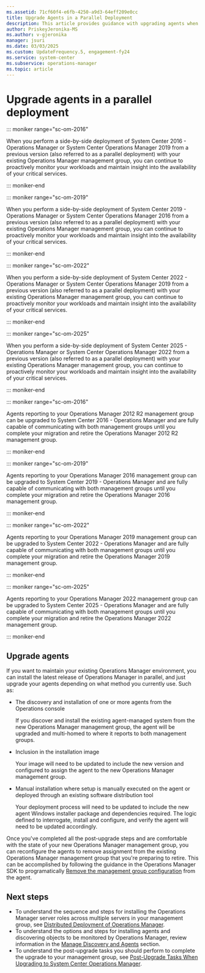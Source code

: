 ```yaml
---
ms.assetid: 71cf60f4-e6fb-4250-a9d3-64eff209e0cc
title: Upgrade Agents in a Parallel Deployment
description: This article provides guidance with upgrading agents when planning a side-by-side migration to Operations Manager.
author: PriskeyJeronika-MS
ms.author: v-gjeronika
manager: jsuri
ms.date: 03/03/2025
ms.custom: UpdateFrequency.5, engagement-fy24
ms.service: system-center
ms.subservice: operations-manager
ms.topic: article
---
```


# Upgrade agents in a parallel deployment

::: moniker range="sc-om-2016"

When you perform a side-by-side deployment of System Center 2016 - Operations Manager or System Center Operations Manager 2019 from a previous version (also referred to as a parallel deployment) with your existing Operations Manager management group, you can continue to proactively monitor your workloads and maintain insight into the availability of your critical services.

::: moniker-end

::: moniker range="sc-om-2019"

When you perform a side-by-side deployment of System Center 2019 - Operations Manager or System Center Operations Manager 2016 from a previous version (also referred to as a parallel deployment) with your existing Operations Manager management group, you can continue to proactively monitor your workloads and maintain insight into the availability of your critical services.

::: moniker-end

::: moniker range="sc-om-2022"

When you perform a side-by-side deployment of System Center 2022 - Operations Manager or System Center Operations Manager 2019 from a previous version (also referred to as a parallel deployment) with your existing Operations Manager management group, you can continue to proactively monitor your workloads and maintain insight into the availability of your critical services.

::: moniker-end

::: moniker range="sc-om-2025"

When you perform a side-by-side deployment of System Center 2025 - Operations Manager or System Center Operations Manager 2022 from a previous version (also referred to as a parallel deployment) with your existing Operations Manager management group, you can continue to proactively monitor your workloads and maintain insight into the availability of your critical services.

::: moniker-end

::: moniker range="sc-om-2016"

Agents reporting to your Operations Manager 2012 R2 management group can be upgraded to System Center 2016 - Operations Manager and are fully capable of communicating with both management groups until you complete your migration and retire the Operations Manager 2012 R2 management group. 

::: moniker-end

::: moniker range="sc-om-2019"

Agents reporting to your Operations Manager 2016 management group can be upgraded to System Center 2019 - Operations Manager and are fully capable of communicating with both management groups until you complete your migration and retire the Operations Manager 2016 management group.

::: moniker-end

::: moniker range="sc-om-2022"

Agents reporting to your Operations Manager 2019 management group can be upgraded to System Center 2022 - Operations Manager and are fully capable of communicating with both management groups until you complete your migration and retire the Operations Manager 2019 management group.

::: moniker-end

::: moniker range="sc-om-2025"

Agents reporting to your Operations Manager 2022 management group can be upgraded to System Center 2025 - Operations Manager and are fully capable of communicating with both management groups until you complete your migration and retire the Operations Manager 2022 management group.

::: moniker-end

## Upgrade agents

If you want to maintain your existing Operations Manager environment, you can install the latest release of Operations Manager in parallel, and just upgrade your agents depending on what method you currently use. Such as:

- The discovery and installation of one or more agents from the Operations console

    If you discover and install the existing agent-managed system from the new Operations Manager management group, the agent will be upgraded and multi-homed to where it reports to both management groups.  

- Inclusion in the installation image

    Your image will need to be updated to include the new version and configured to assign the agent to the new Operations Manager management group.

- Manual installation where setup is manually executed on the agent or deployed through an existing software distribution tool

    Your deployment process will need to be updated to include the new agent Windows installer package and dependencies required. The logic defined to interrogate, install and configure, and verify the agent will need to be updated accordingly.

Once you've completed all the post-upgrade steps and are comfortable with the state of your new Operations Manager management group, you can reconfigure the agents to remove assignment from the existing Operations Manager management group that you're preparing to retire. This can be accomplished by following the guidance in the Operations Manager SDK to programatically [Remove the management group configuration](/previous-versions/system-center/developer/hh329017(v=msdn.10)) from the agent.  

## Next steps

- To understand the sequence and steps for installing the Operations Manager server roles across multiple servers in your management group, see [Distributed Deployment of Operations Manager](deploy-distributed-deployment.md).  
- To understand the options and steps for installing agents and discovering objects to be monitored by Operations Manager, review information in the [Manage Discovery and Agents](welcome.md) section.
- To understand the post-upgrade tasks you should perform to complete the upgrade to your management group, see [Post-Upgrade Tasks When Upgrading to System Center Operations Manager](deploy-upgrade-post-tasks.md).
